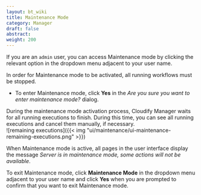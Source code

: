 ```yaml
---
layout: bt_wiki
title: Maintenance Mode
category: Manager
draft: false
abstract: 
weight: 200
---
```


If you are an `admin` user, you can access Maintenance mode by clicking the relevant option in the dropdown menu adjacent to your user name. 

In order for Maintenance mode to be activated, all running workflows must be stopped. 

* To enter Maintenance mode, click **Yes** in the *Are you sure you want to enter maintenance mode?* dialog.

During the maintenance mode activation process, Cloudify Manager waits for all running executions to finish. During this time, you can see all running executions and cancel them manually, if necessary.<br/>
![remaining executions]({{< img "ui/maintenance/ui-maintenance-remaining-executions.png" >}})

When Maintenance mode is active, all pages in the user interface display the message *Server is in maintenance mode, some actions will not be available*.<br/>

To exit Maintenance mode, click **Maintenance Mode** in the dropdown menu adjacent to your user name and click **Yes** when you are prompted to confirm that you want to exit Maintenance mode.
